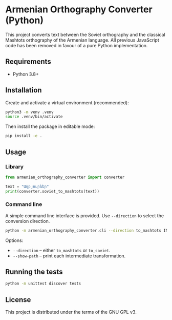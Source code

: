 # Armenian Orthography Converter (Python)

This project converts text between the Soviet orthography and the classical Mashtots orthography of the Armenian language.  All previous JavaScript code has been removed in favour of a pure Python implementation.

## Requirements

- Python 3.8+

## Installation

Create and activate a virtual environment (recommended):

```bash
python3 -m venv .venv
source .venv/bin/activate
```

Then install the package in editable mode:

```bash
pip install -e .
```

## Usage

### Library

```python
from armenian_orthography_converter import converter

text = "Աղբյուրներ"
print(converter.soviet_to_mashtots(text))
```

### Command line

A simple command line interface is provided.  Use `--direction` to select the conversion direction.

```bash
python -m armenian_orthography_converter.cli --direction to_mashtots INPUT.txt OUTPUT.txt
```

Options:
- `--direction` – either `to_mashtots` or `to_soviet`.
- `--show-path` – print each intermediate transformation.

## Running the tests

```bash
python -m unittest discover tests
```

## License

This project is distributed under the terms of the GNU GPL v3.
